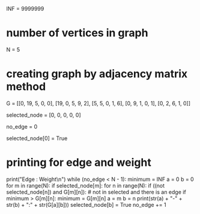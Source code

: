 INF = 9999999
# number of vertices in graph
N = 5
# creating graph by adjacency matrix method
G = [[0, 19, 5, 0, 0],
     [19, 0, 5, 9, 2],
     [5, 5, 0, 1, 6],
     [0, 9, 1, 0, 1],
     [0, 2, 6, 1, 0]]

selected_node = [0, 0, 0, 0, 0]

no_edge = 0

selected_node[0] = True

# printing for edge and weight
print("Edge : Weight\n")
while (no_edge < N - 1):
    minimum = INF
    a = 0
    b = 0
    for m in range(N):
        if selected_node[m]:
            for n in range(N):
                if ((not selected_node[n]) and G[m][n]):
                    # not in selected and there is an edge
                    if minimum > G[m][n]:
                        minimum = G[m][n]
                        a = m
                        b = n
    print(str(a) + "-" + str(b) + ":" + str(G[a][b]))
    selected_node[b] = True
    no_edge += 1

